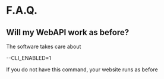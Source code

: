 # F.A.Q.

## Will my WebAPI work as before?

The software takes care about 

--CLI_ENABLED=1

If you do not have this command, your website runs as before


